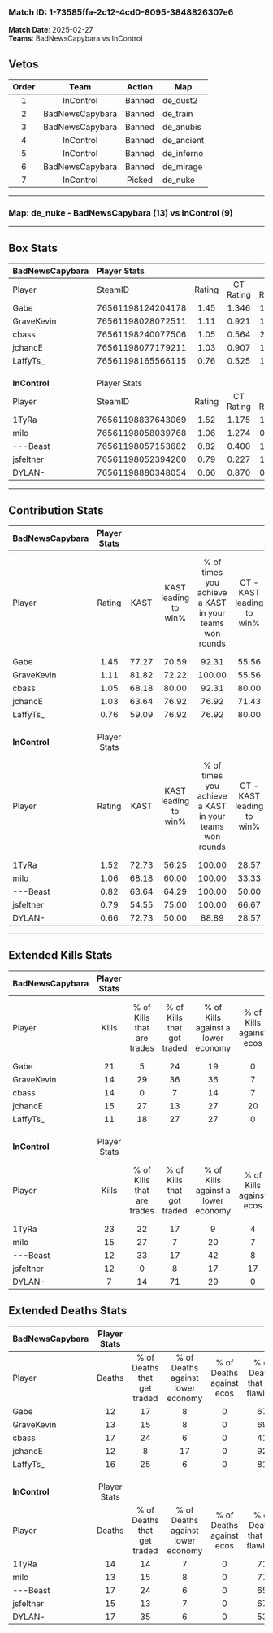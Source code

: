 ### Match ID: 1-73585ffa-2c12-4cd0-8095-3848826307e6  
**Match Date**: 2025-02-27  
**Teams**: BadNewsCapybara vs InControl  

## Vetos  

| Order | Team | Action | Map |
| :---: | :--: | :----: | --- |
| 1 | InControl | Banned | de_dust2 |
| 2 | BadNewsCapybara | Banned | de_train |
| 3 | BadNewsCapybara | Banned | de_anubis |
| 4 | InControl | Banned | de_ancient |
| 5 | InControl | Banned | de_inferno |
| 6 | BadNewsCapybara | Banned | de_mirage |
| 7 | InControl | Picked | de_nuke |

---  

### **Map**: de_nuke - BadNewsCapybara (13) vs InControl (9)  
---  

## Box Stats  

| **BadNewsCapybara** | Player Stats      |        |           |          |       |       |       |         |        |      |     |
| :- | :- | :-: | :-: | :-: | :-: | :-: | :-: | :-: | :-: | :-: | :-: |
| Player              | SteamID           | Rating | CT Rating | T Rating | KAST  |  ADR  | Kills | Assists | Deaths | K/D  | HS% |
| Gabe                | 76561198124204178 |  1.45  |   1.346   |  1.687   | 77.27 | 89.8  |  21   |    1    |   12   | 1.75 | 61  |
| GraveKevin          | 76561198028072511 |  1.11  |   0.921   |  1.443   | 81.82 | 63.0  |  14   |    3    |   13   | 1.08 | 57  |
| cbass               | 76561198240077506 |  1.05  |   0.564   |  2.049   | 68.18 | 97.1  |  14   |    9    |   17   | 0.82 | 35  |
| jchancE             | 76561198077179211 |  1.03  |   0.907   |  1.108   | 63.64 | 60.3  |  15   |    3    |   12   | 1.25 | 33  |
| LaffyTs_            | 76561198165566115 |  0.76  |   0.525   |  1.259   | 59.09 | 64.0  |  11   |    4    |   16   | 0.69 | 27  |
|                     |                   |        |           |          |       |       |       |         |        |      |     |
|                     |                   |        |           |          |       |       |       |         |        |      |     |
|                     |                   |        |           |          |       |       |       |         |        |      |     |
| **InControl**       | Player Stats      |        |           |          |       |       |       |         |        |      |     |
| Player              | SteamID           | Rating | CT Rating | T Rating | KAST  |  ADR  | Kills | Assists | Deaths | K/D  | HS% |
| 1TyRa               | 76561198837643069 |  1.52  |   1.175   |  1.855   | 72.73 | 107.0 |  23   |    5    |   14   | 1.64 | 60  |
| milo                | 76561198058039768 |  1.06  |   1.274   |  0.977   | 68.18 | 65.4  |  15   |    4    |   13   | 1.15 | 13  |
| ---Beast            | 76561198057153682 |  0.82  |   0.400   |  1.343   | 63.64 | 63.9  |  12   |    6    |   17   | 0.71 | 33  |
| jsfeltner           | 76561198052394260 |  0.79  |   0.227   |  1.350   | 54.55 | 66.9  |  12   |    2    |   15   | 0.80 | 41  |
| DYLAN-              | 76561198880348054 |  0.66  |   0.870   |  0.751   | 72.73 | 54.9  |   7   |    6    |   17   | 0.41 | 57  |
---  

## Contribution Stats  

| **BadNewsCapybara** | Player Stats |       |                      |                                                        |                           |                                                             |                          |                                                            |
| :- | :-: | :-: | :-: | :-: | :-: | :-: | :-: | :-: |
| Player              |    Rating    | KAST  | KAST leading to win% | % of times you achieve a KAST in your teams won rounds | CT - KAST leading to win% | CT - % of times you achieve a KAST in your teams won rounds | T - KAST leading to win% | T - % of times you achieve a KAST in your teams won rounds |
| Gabe                |     1.45     | 77.27 |        70.59         |                         92.31                          |           55.56           |                           100.00                            |          87.50           |                           87.50                            |
| GraveKevin          |     1.11     | 81.82 |        72.22         |                         100.00                         |           55.56           |                           100.00                            |          88.89           |                           100.00                           |
| cbass               |     1.05     | 68.18 |        80.00         |                         92.31                          |           80.00           |                            80.00                            |          80.00           |                           100.00                           |
| jchancE             |     1.03     | 63.64 |        76.92         |                         76.92                          |           71.43           |                           100.00                            |          83.33           |                           62.50                            |
| LaffyTs_            |     0.76     | 59.09 |        76.92         |                         76.92                          |           80.00           |                            80.00                            |          75.00           |                           75.00                            |
|                     |              |       |                      |                                                        |                           |                                                             |                          |                                                            |
|                     |              |       |                      |                                                        |                           |                                                             |                          |                                                            |
|                     |              |       |                      |                                                        |                           |                                                             |                          |                                                            |
| **InControl**       | Player Stats |       |                      |                                                        |                           |                                                             |                          |                                                            |
| Player              |    Rating    | KAST  | KAST leading to win% | % of times you achieve a KAST in your teams won rounds | CT - KAST leading to win% | CT - % of times you achieve a KAST in your teams won rounds | T - KAST leading to win% | T - % of times you achieve a KAST in your teams won rounds |
| 1TyRa               |     1.52     | 72.73 |        56.25         |                         100.00                         |           28.57           |                           100.00                            |          77.78           |                           100.00                           |
| milo                |     1.06     | 68.18 |        60.00         |                         100.00                         |           33.33           |                           100.00                            |          77.78           |                           100.00                           |
| ---Beast            |     0.82     | 63.64 |        64.29         |                         100.00                         |           50.00           |                           100.00                            |          70.00           |                           100.00                           |
| jsfeltner           |     0.79     | 54.55 |        75.00         |                         100.00                         |           66.67           |                           100.00                            |          77.78           |                           100.00                           |
| DYLAN-              |     0.66     | 72.73 |        50.00         |                         88.89                          |           28.57           |                           100.00                            |          66.67           |                           85.71                            |
---  

## Extended Kills Stats  

| **BadNewsCapybara** | Player Stats |                            |                            |                                    |                         |                              |                                 |                                       |                    |           |
| :- | :-: | :-: | :-: | :-: | :-: | :-: | :-: | :-: | :-: | :-: |
| Player              |    Kills     | % of Kills that are trades | % of Kills that got traded | % of Kills against a lower economy | % of Kills against ecos | % of Kills that are flawless | % of Kills that are close duels | % of Kills that are assisted by flash | Pistol Round Kills | AWP Kills |
| Gabe                |      21      |             5              |             24             |                 19                 |            0            |              67              |               14                |                   5                   |         0          |     2     |
| GraveKevin          |      14      |             29             |             36             |                 36                 |            7            |              71              |                0                |                   0                   |         0          |     2     |
| cbass               |      14      |             0              |             7              |                 14                 |            7            |              79              |                7                |                   0                   |         0          |     1     |
| jchancE             |      15      |             27             |             13             |                 27                 |           20            |              80              |                7                |                   0                   |         8          |     0     |
| LaffyTs_            |      11      |             18             |             27             |                 27                 |            0            |              27              |                9                |                   9                   |         0          |     1     |
|                     |              |                            |                            |                                    |                         |                              |                                 |                                       |                    |           |
|                     |              |                            |                            |                                    |                         |                              |                                 |                                       |                    |           |
|                     |              |                            |                            |                                    |                         |                              |                                 |                                       |                    |           |
| **InControl**       | Player Stats |                            |                            |                                    |                         |                              |                                 |                                       |                    |           |
| Player              |    Kills     | % of Kills that are trades | % of Kills that got traded | % of Kills against a lower economy | % of Kills against ecos | % of Kills that are flawless | % of Kills that are close duels | % of Kills that are assisted by flash | Pistol Round Kills | AWP Kills |
| 1TyRa               |      23      |             22             |             17             |                 9                  |            4            |              57              |                4                |                   4                   |         0          |     7     |
| milo                |      15      |             27             |             7              |                 20                 |            7            |              73              |                0                |                   7                   |         11         |     0     |
| ---Beast            |      12      |             33             |             17             |                 42                 |            8            |              67              |                8                |                   8                   |         0          |     1     |
| jsfeltner           |      12      |             0              |             8              |                 17                 |           17            |              75              |                0                |                   8                   |         0          |     1     |
| DYLAN-              |      7       |             14             |             71             |                 29                 |            0            |              71              |               29                |                   0                   |         0          |     1     |
## Extended Deaths Stats  

| **BadNewsCapybara** | Player Stats |                             |                                   |                          |                               |                            |                           |               |
| :- | :-: | :-: | :-: | :-: | :-: | :-: | :-: | :-: |
| Player              |    Deaths    | % of Deaths that get traded | % of Deaths against lower economy | % of Deaths against ecos | % of Deaths that are flawless | % of Deaths that are close | % of Deaths while blinded | Deaths to AWP |
| Gabe                |      12      |             17              |                 8                 |            0             |              67               |             0              |             0             |       1       |
| GraveKevin          |      13      |             15              |                 8                 |            0             |              69               |             8              |             8             |       1       |
| cbass               |      17      |             24              |                 6                 |            0             |              41               |             12             |             6             |       3       |
| jchancE             |      12      |              8              |                17                 |            0             |              92               |             0              |             8             |       1       |
| LaffyTs_            |      16      |             25              |                 6                 |            0             |              81               |             6              |             6             |       5       |
|                     |              |                             |                                   |                          |                               |                            |                           |               |
|                     |              |                             |                                   |                          |                               |                            |                           |               |
|                     |              |                             |                                   |                          |                               |                            |                           |               |
| **InControl**       | Player Stats |                             |                                   |                          |                               |                            |                           |               |
| Player              |    Deaths    | % of Deaths that get traded | % of Deaths against lower economy | % of Deaths against ecos | % of Deaths that are flawless | % of Deaths that are close | % of Deaths while blinded | Deaths to AWP |
| 1TyRa               |      14      |             14              |                 7                 |            0             |              71               |             7              |             0             |       2       |
| milo                |      13      |             15              |                 8                 |            0             |              77               |             15             |             8             |       1       |
| ---Beast            |      17      |             24              |                 6                 |            0             |              65               |             0              |             0             |       1       |
| jsfeltner           |      15      |             13              |                 7                 |            0             |              67               |             0              |             7             |       3       |
| DYLAN-              |      17      |             35              |                 6                 |            0             |              53               |             18             |             0             |       1       |
